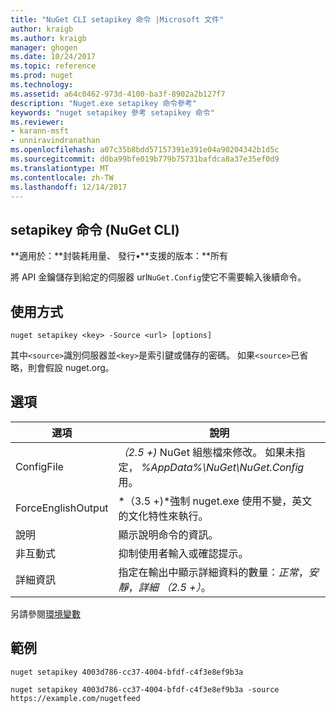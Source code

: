 ```yaml
---
title: "NuGet CLI setapikey 命令 |Microsoft 文件"
author: kraigb
ms.author: kraigb
manager: ghogen
ms.date: 10/24/2017
ms.topic: reference
ms.prod: nuget
ms.technology: 
ms.assetid: a64c0462-973d-4100-ba3f-8902a2b127f7
description: "Nuget.exe setapikey 命令參考"
keywords: "nuget setapikey 參考 setapikey 命令"
ms.reviewer:
- karann-msft
- unniravindranathan
ms.openlocfilehash: a07c35b8bdd57157391e391e04a90204342b1d5c
ms.sourcegitcommit: d0ba99bfe019b779b75731bafdca8a37e35ef0d9
ms.translationtype: MT
ms.contentlocale: zh-TW
ms.lasthandoff: 12/14/2017
---
```

## <a name="setapikey-command-nuget-cli"></a>setapikey 命令 (NuGet CLI)

**適用於：**封裝耗用量、 發行&bullet;**支援的版本：**所有

將 API 金鑰儲存到給定的伺服器 url`NuGet.Config`使它不需要輸入後續命令。

## <a name="usage"></a>使用方式

```
nuget setapikey <key> -Source <url> [options]
```

其中`<source>`識別伺服器並`<key>`是索引鍵或儲存的密碼。 如果`<source>`已省略，則會假設 nuget.org。

## <a name="options"></a>選項

| 選項 | 說明 |
| --- | --- |
| ConfigFile | *（2.5 +)* NuGet 組態檔來修改。 如果未指定， *%AppData%\NuGet\NuGet.Config*用。 |
| ForceEnglishOutput | *（3.5 +)*強制 nuget.exe 使用不變，英文的文化特性來執行。 |
| 說明 | 顯示說明命令的資訊。 |
| 非互動式 | 抑制使用者輸入或確認提示。 |
| 詳細資訊 | 指定在輸出中顯示詳細資料的數量：*正常*，*安靜*，*詳細 （2.5 +）*。 |

另請參閱[環境變數](cli-ref-environment-variables.md)

## <a name="examples"></a>範例

```
nuget setapikey 4003d786-cc37-4004-bfdf-c4f3e8ef9b3a

nuget setapikey 4003d786-cc37-4004-bfdf-c4f3e8ef9b3a -source https://example.com/nugetfeed
```
